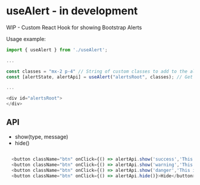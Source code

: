 # useAlert - in development
WIP - Custom React Hook for showing Bootstrap Alerts

Usage example:
```javascript
import { useAlert } from './useAlert'; 

...

const classes = "mx-2 p-4" // String of custom classes to add to the alert element
const [alertState, alertApi] = useAlert("alertsRoot", classes); // Get the alert state (type, message, visibility) and API

...

<div id="alertsRoot">
</div>

```

## API

- show(type, message)
- hide()

```javascript

  <button className="btn" onClick={() => alertApi.show('success','This is a success Message')}>Show success</button>
  <button className="btn" onClick={() => alertApi.show('warning','This is a warning Message')}>Show warning</button>
  <button className="btn" onClick={() => alertApi.show('danger','This is a danger Message')}>Show danger</button>
  <button className="btn" onClick={() => alertApi.hide()}>Hide</button>

```
